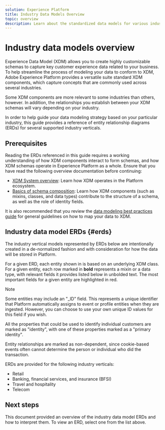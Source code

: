 ```yaml
---
solution: Experience Platform
title: Industry Data Models Overview
topic: overview
description: Learn about the standardized data models for various industry verticals that can be constructed using standard Experience Data Model (XDM) components.
---
```


# Industry data models overview

Experience Data Model (XDM) allows you to create highly customizable schemas to capture key customer experience data related to your business. To help streamline the process of modeling your data to conform to XDM, Adobe Experience Platform provides a versatile suite standard XDM components, which capture concepts that are commonly used across several industries.

Some XDM components are more relevant to some industries than others, however. In addition, the relationships you establish between your XDM schemas will vary depending on your industry.

In order to help guide your data modeling strategy based on your particular industry, this guide provides a reference of entity relationship diagrams (ERDs) for several supported industry verticals.

## Prerequisites

Reading the ERDs referenced in this guide requires a working understanding of how XDM components interact to form schemas, and how XDM schemas operate in Experience Platform as a whole. Ensure that you have read the following overview documentation before continuing:

* [XDM System overview](../../home.md): Learn how XDM operates in the Platform ecosystem.
* [Basics of schema composition](../../schema/composition.md): Learn how XDM components (such as mixins, classes, and data types) contribute to the structure of a schema, as well as the role of identity fields.

It is also recommended that you review the [data modeling best practices guide](../../schema/best-practices.md) for general guidelines on how to map your data to XDM.

## Industry data model ERDs {#erds}

The industry vertical models represented by ERDs below are intentionally created in a de-normalized fashion and with consideration for how the data will be stored in Platform.

For a given ERD, each entity shown in is based on an underlying XDM class. For a given entity, each row marked in **bold** represents a mixin or a data type, with relevant fields it provides listed below in unbolded text. The most important fields for a given entity are highlighted in red.

>[!NOTE]
>
>Some entities may include an "_ID" field. This represents a unique identifier that Platform automatically assigns to event or profile entities when they are ingested. However, you can choose to use your own unique ID values for this field if you wish.

All the properties that could be used to identify individual customers are marked as "identity", with one of these properties  marked as a "primary identity".

Entity relationships are marked as non-dependent, since cookie-based events often cannot determine the person or individual who did the transaction.

ERDs are provided for the following industry verticals:

* Retail
* Banking, financial services, and insurance (BFSI)
* Travel and hospitality
* Telecom

## Next steps

This document provided an overview of the industry data model ERDs and how to interpret them. To view an ERD, select one from the list above.